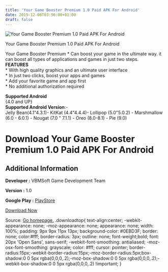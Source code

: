 ```yaml
---
title: 'Your Game Booster Premium 1.0 Paid APK For Android'
date: 2019-12-06T03:56:00+01:00
draft: false
---
```


![Your Game Booster Premium 1.0 Paid APK For Android](https://i0.wp.com/apkhome.net/wp-content/uploads/2019/12/Your-Game-Booster-Premium-1.0-Paid.png "Your Game Booster Premium 1.0 Paid APK For Android")

  

Your Game Booster Premium 1.0 Paid APK For Android

Your Game Booster Premium \* Can boost your game in the ultimate way. it can boost all types of applications and games in just two steps.  
**FEATURES**  
\* With high quality graphics and an ultimate user interface  
\* In just two clicks, boost your apps and games  
\* Add your favorite game and app first  
\* No additional authorization required

**Supported Android**  
{4.0 and UP}  
**Supported Android Version**:-  
Jelly Bean(4.1"4.3.1)- KitKat (4.4"4.4.4)- Lollipop (5.0"5.0.2) - Marshmallow (6.0 - 6.0.1) - Nougat (7.0 " 7.1.1) - Oreo (8.0-8.1) - Pie (9.0)

Download Your Game Booster Premium 1.0 Paid APK For Android
===========================================================

Additional Information
----------------------

**Developer :** VBMSoft Game Development Team

**Version :** 1.0

**Google Play :** [PlayStore](https://play.google.com/store/apps/details?id=com.vbms.gameboosterpremium&hl=en&pageId=none)

  

[Download Now](https://store4app.co/post/your-game-booster-premium-1-0-paid-apk-for-android_1575303688)

  
Source: [Go homepage.](https://store4app.co/post/your-game-booster-premium-1-0-paid-apk-for-android_1575303688) .downloadtop{ text-align:center; -webkit-appearance: none; -moz-appearance: none; appearance: none; width: 100%; padding: 9px 9px 11px 13px; background-color: #0EBD3F; border: none; color:#fff; border-radius: 3px; outline: none; font-weight;bold; font: 20px 'Open Sans', sans-serif; -webkit-font-smoothing: antialiased; -moz-osx-font-smoothing: grayscale; color: #fff; cursor: pointer; border-radius:15px;-webkit-border-radius:15px;-moz-border-radius:5px;box-shadow:0 0 5px rgba(0,0,0,.2);-moz-box-shadow:0 0 5px rgba(0,0,0,.2);-webkit-box-shadow:0 0 5px rgba(0,0,0,.2) !important; }